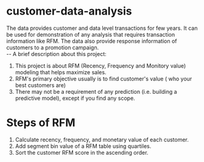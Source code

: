 # customer-data-analysis

The data provides customer and data level transactions for few years. It can be used for demonstration of any analysis that requires transaction information like RFM. The data also provide response information of customers to a promotion campaign.                              
-- A brief description about this project:

1) This project is about RFM (Recency, Frequency and Monitory value) modeling that helps maximize sales.
2) RFM's primary objective usually is to find customer's value ( who your best customers are)
3) There may not be a requirement of any prediction (i.e. building a predictive model), except if you find any scope.

# Steps of RFM

1) Calculate recency, frequency, and monetary value of each customer.
2) Add segment bin value of a RFM table using quartiles.
3) Sort the customer RFM score in the ascending order.
